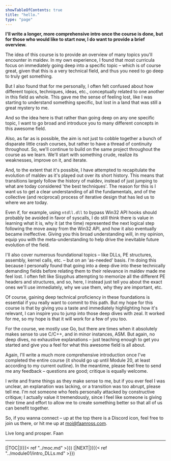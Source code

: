```yaml
---
showTableOfContents: true
title: "hello."
type: "page"
---
```


**I'll write a longer, more comprehensive intro once the course is done, but for those who would like to start now, 
I do want to provide a brief overview.**

The idea of this course is to provide an overview of many topics you'll encounter in maldev. In my own experience, 
I found that most curricula focus on immediately going deep into a specific topic – which is of course great, 
given that this is a very technical field, and thus you need to go deep to truly get something.

But I also found that for me personally, I often felt confused about how different topics, techniques, ideas, etc., 
conceptually related to one another in this field as whole. This gave me the sense of feeling lost, like I was starting
to understand something specific, but lost in a land that was still a great mystery to me.

And so the idea here is that rather than going deep on any one specific topic, I want to go broad and introduce you to 
many different concepts in this awesome field.


Also, as far as is possible, the aim is not just to cobble together a bunch of disparate little crash courses, but rather to 
have a thread of continuity throughout. So, we'll continue to build on the same project throughout the course as we learn. 
We'll start with something crude, realize its weaknesses, improve on it, and iterate. 

And, to the extent that it's possible, I have attempted to recapitulate the evolution of maldev as it's played out over its short history.
This means that transitions largely follow the history of maldev, instead of just jumping to what are today considered 'the best techniques'. 
The reason for this is I want us to get a clear understanding of all the fundamentals, and of the collective (and reciprocal) process of 
iterative design that has led us to where we are today. 

Even if, for example, using `ntdll.dll` to bypass Win32 API hooks should probably be avoided in favor of syscalls, 
I do still think there is value in learning what it is, why it (at the time) represented the next logical step following the move away 
from the Win32 API, and how it also eventually became ineffective. Giving you this broad understanding will, in my opinion, equip
you with the meta-understanding to help drive the inevitable future evolution of the field. 

I'll also cover numerous foundational topics – like DLLs, PE structures, assembly, kernel calls, etc. – but on an 'as-needed' basis. 
I'm doing this because I personally found that going into a deep dive into these technically demanding fields before 
relating them to their relevance in maldev made me feel lost. I often felt like Sisyphus attempting to memorize all the different PE headers 
and structures, and so, here, I instead just tell you about the exact ones we'll use immediately, why we use them, why they are important, etc.

Of course, gaining deep technical proficiency in these foundations is essential if you really want to commit to this path. 
But my hope for this course is that by giving you a taste and immediately highlighting how it's relevant, I can inspire you to jump 
into those deep dives with zeal. It worked for me, so my hope is that it will work for a few of you too.

For the course, we mostly use Go, but there are times when it absolutely makes sense to use C/C++, and in minor instances, ASM. 
But again, no deep dives, no exhaustive explanations – just teaching enough to get you started and give you a feel for what 
this awesome field is all about.

Again, I'll write a much more comprehensive introduction once I've completed the entire course (it should go up until Module 20, 
at least according to my current outline). In the meantime, please feel free to send me any feedback – questions are good; 
critique is equally welcome. 

I write and frame things as they make sense to me, but if you ever feel I was unclear, an explanation was lacking, 
or a transition was too abrupt, please tell me. I'm not someone who feels personally attacked by constructive critique; 
I actually value it tremendously, since I feel like someone is giving their time and effort to allow me to create something 
better so that all of us can benefit together.

So, if you wanna connect – up at the top there is a Discord icon, feel free to join us there, or hit me up at moi@faanross.com.

Live long and prosper.
Faan

---
[|TOC|]({{< ref "../moc.md" >}})
[|NEXT|]({{< ref "../module01/intro_DLLs.md" >}})